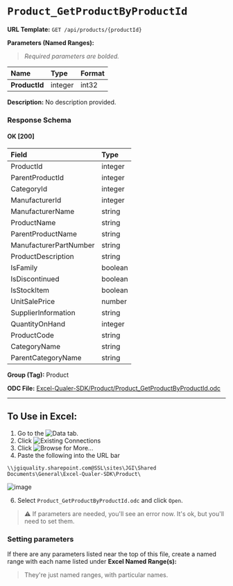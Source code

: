 # `Product_GetProductByProductId`
> 

**URL Template:**
`GET /api/products/{productId}`

**Parameters (Named Ranges):**

> *Required parameters are bolded.*

| Name          | Type    | Format   |
|:--------------|:--------|:---------|
| **ProductId** | integer | int32    |

**Description:**
No description provided.

### Response Schema

#### OK [200]

| Field                  | Type    |
|:-----------------------|:--------|
| ProductId              | integer |
| ParentProductId        | integer |
| CategoryId             | integer |
| ManufacturerId         | integer |
| ManufacturerName       | string  |
| ProductName            | string  |
| ParentProductName      | string  |
| ManufacturerPartNumber | string  |
| ProductDescription     | string  |
| IsFamily               | boolean |
| IsDiscontinued         | boolean |
| IsStockItem            | boolean |
| UnitSalePrice          | number  |
| SupplierInformation    | string  |
| QuantityOnHand         | integer |
| ProductCode            | string  |
| CategoryName           | string  |
| ParentCategoryName     | string  |

**Group (Tag):**
Product

**ODC File:**
[Excel-Qualer-SDK/Product/Product_GetProductByProductId.odc](https://github.com/Johnson-Gage-Inspection-Inc/qualer-sdk-odc/blob/main/Excel-Qualer-SDK/Product/Product_GetProductByProductId.odc)

---

To Use in Excel:
---

1. Go to the ![`Data`](https://github.com/user-attachments/assets/da437a70-57b3-4c5b-bb01-4910ece19ed1)
 tab.
3. Click ![Existing Connections](https://github.com/user-attachments/assets/a2f1ed67-b2e0-4c23-ac90-68c870e60289)
4. Click ![`Browse for More...`](https://github.com/user-attachments/assets/8e698494-6865-41e7-b6fa-043aea81809a)
5. Paste the following into the URL bar
```
\\jgiquality.sharepoint.com@SSL\sites\JGI\Shared Documents\General\Excel-Qualer-SDK\Product\
```

![image](https://github.com/user-attachments/assets/1e1a8d87-0377-446d-aaf5-d78562991db3)

6. Select `Product_GetProductByProductId.odc` and click `Open`.

> ⚠️ If parameters are needed, you'll see an error now. It's ok, but you'll need to set them.

### Setting parameters
If there are any parameters listed near the top of this file, create a named range with each name listed under **Excel Named Range(s):**
> They're just named ranges, with particular names.
